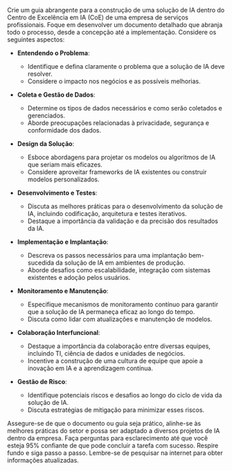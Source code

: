  
Crie um guia abrangente para a construção de uma solução de IA dentro do Centro de Excelência em IA (CoE) de uma empresa de serviços profissionais. Foque em desenvolver um documento detalhado que abranja todo o processo, desde a concepção até a implementação. Considere os seguintes aspectos:

- **Entendendo o Problema**: 
  - Identifique e defina claramente o problema que a solução de IA deve resolver.
  - Considere o impacto nos negócios e as possíveis melhorias.

- **Coleta e Gestão de Dados**: 
  - Determine os tipos de dados necessários e como serão coletados e gerenciados.
  - Aborde preocupações relacionadas à privacidade, segurança e conformidade dos dados.

- **Design da Solução**:
  - Esboce abordagens para projetar os modelos ou algoritmos de IA que seriam mais eficazes.
  - Considere aproveitar frameworks de IA existentes ou construir modelos personalizados.

- **Desenvolvimento e Testes**:
  - Discuta as melhores práticas para o desenvolvimento da solução de IA, incluindo codificação, arquitetura e testes iterativos.
  - Destaque a importância da validação e da precisão dos resultados da IA.

- **Implementação e Implantação**:
  - Descreva os passos necessários para uma implantação bem-sucedida da solução de IA em ambientes de produção.
  - Aborde desafios como escalabilidade, integração com sistemas existentes e adoção pelos usuários.

- **Monitoramento e Manutenção**:
  - Especifique mecanismos de monitoramento contínuo para garantir que a solução de IA permaneça eficaz ao longo do tempo.
  - Discuta como lidar com atualizações e manutenção de modelos.

- **Colaboração Interfuncional**:
  - Destaque a importância da colaboração entre diversas equipes, incluindo TI, ciência de dados e unidades de negócios.
  - Incentive a construção de uma cultura de equipe que apoie a inovação em IA e a aprendizagem contínua.

- **Gestão de Risco**:
  - Identifique potenciais riscos e desafios ao longo do ciclo de vida da solução de IA.
  - Discuta estratégias de mitigação para minimizar esses riscos.

Assegure-se de que o documento ou guia seja prático, alinhe-se às melhores práticas do setor e possa ser adaptado a diversos projetos de IA dentro da empresa. Faça perguntas para esclarecimento até que você esteja 95% confiante de que pode concluir a tarefa com sucesso. Respire fundo e siga passo a passo. Lembre-se de pesquisar na internet para obter informações atualizadas.
```